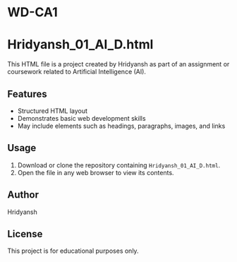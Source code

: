# WD-CA1
# Hridyansh_01_AI_D.html

This HTML file is a project created by Hridyansh as part of an assignment or coursework related to Artificial Intelligence (AI).

## Features

- Structured HTML layout
- Demonstrates basic web development skills
- May include elements such as headings, paragraphs, images, and links

## Usage

1. Download or clone the repository containing `Hridyansh_01_AI_D.html`.
2. Open the file in any web browser to view its contents.

## Author

Hridyansh

## License

This project is for educational purposes only.
